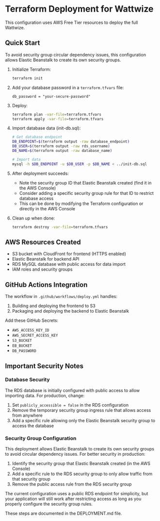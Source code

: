 # Terraform Deployment for Wattwize

This configuration uses AWS Free Tier resources to deploy the full Wattwize.

## Quick Start

To avoid security group circular dependency issues, this configuration allows Elastic Beanstalk to create its own security groups.

1. Initialize Terraform:

   ```bash
   terraform init
   ```

2. Add your database password in a `terraform.tfvars` file:

   ```
   db_password = "your-secure-password"
   ```

3. Deploy:

   ```bash
   terraform plan -var-file=terraform.tfvars
   terraform apply -var-file=terraform.tfvars
   ```

4. Import database data (init-db.sql):

   ```bash
   # Get database endpoint
   DB_ENDPOINT=$(terraform output -raw database_endpoint)
   DB_USER=$(terraform output -raw rds_username)
   DB_NAME=$(terraform output -raw database_name)

   # Import data
   mysql -h $DB_ENDPOINT -u $DB_USER -p $DB_NAME < ../init-db.sql
   ```

5. After deployment succeeds:

   - Note the security group ID that Elastic Beanstalk created (find it in the AWS Console)
   - Consider adding a specific security group rule for that ID to restrict database access
   - This can be done by modifying the Terraform configuration or directly in the AWS Console

6. Clean up when done:
   ```bash
   terraform destroy -var-file=terraform.tfvars
   ```

## AWS Resources Created

- S3 bucket with CloudFront for frontend (HTTPS enabled)
- Elastic Beanstalk for backend API
- RDS MySQL database with public access for data import
- IAM roles and security groups

## GitHub Actions Integration

The workflow in `.github/workflows/deploy.yml` handles:

1. Building and deploying the frontend to S3
2. Packaging and deploying the backend to Elastic Beanstalk

Add these GitHub Secrets:

- `AWS_ACCESS_KEY_ID`
- `AWS_SECRET_ACCESS_KEY`
- `S3_BUCKET`
- `EB_BUCKET`
- `DB_PASSWORD`

## Important Security Notes

### Database Security

The RDS database is initially configured with public access to allow importing data. For production, change:

1. Set `publicly_accessible = false` in the RDS configuration
2. Remove the temporary security group ingress rule that allows access from anywhere
3. Add a specific rule allowing only the Elastic Beanstalk security group to access the database

### Security Group Configuration

This deployment allows Elastic Beanstalk to create its own security groups to avoid circular dependency issues. For better security in production:

1. Identify the security group that Elastic Beanstalk created (in the AWS Console)
2. Add a specific rule to the RDS security group to only allow traffic from that security group
3. Remove the public access rule from the RDS security group

The current configuration uses a public RDS endpoint for simplicity, but your application will still work after restricting access as long as you properly configure the security group rules.

These steps are documented in the DEPLOYMENT.md file.
